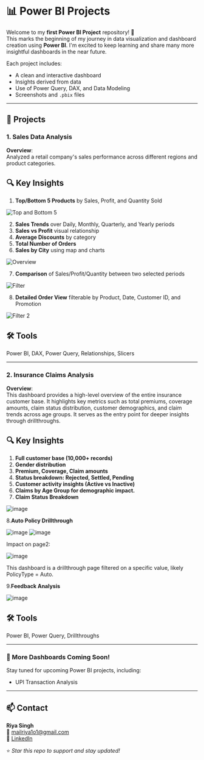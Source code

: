 # 📊 Power BI Projects

Welcome to my **first Power BI Project** repository! 🎉  
This marks the beginning of my journey in data visualization and dashboard creation using **Power BI**. I'm excited to keep learning and share many more insightful dashboards in the near future.

Each project includes:
- A clean and interactive dashboard
- Insights derived from data
- Use of Power Query, DAX, and Data Modeling
- Screenshots and `.pbix` files

---

## 📁 Projects

### 1. Sales Data Analysis

**Overview**:  
Analyzed a retail company's sales performance across different regions and product categories.

## 🔍 Key Insights

1. **Top/Bottom 5 Products** by Sales, Profit, and Quantity Sold  

![Top and Bottom 5](https://github.com/user-attachments/assets/c308b896-f43c-4e7a-a2cb-1ec4bb67b949)

2. **Sales Trends** over Daily, Monthly, Quarterly, and Yearly periods  
3. **Sales vs Profit** visual relationship   
4. **Average Discounts** by category  
5. **Total Number of Orders**  
6. **Sales by City** using map and charts

![Overview](https://github.com/user-attachments/assets/bebc5cfd-770c-453a-becd-3c6c06580336)

7. **Comparison** of Sales/Profit/Quantity between two selected periods

![Filter](https://github.com/user-attachments/assets/8fc2e417-4cbf-415a-9666-cc9a86eaca66)

8. **Detailed Order View** filterable by Product, Date, Customer ID, and Promotion

![Filter 2](https://github.com/user-attachments/assets/fb6d3a89-d975-4dbb-81bb-4f7771b94314)

## 🛠 Tools

Power BI, DAX, Power Query, Relationships, Slicers

---
### 2. Insurance Claims Analysis

**Overview**:  
This dashboard provides a high-level overview of the entire insurance customer base. It highlights key metrics such as total premiums, coverage amounts, claim status distribution, customer demographics, and claim trends across age groups. It serves as the entry point for deeper insights through drillthroughs.

## 🔍 Key Insights

1. **Full customer base (10,000+ records)**
2. **Gender distribution**
3. **Premium, Coverage, Claim amounts**
4. **Status breakdown: Rejected, Settled, Pending**
5. **Customer activity insights (Active vs Inactive)**
6. **Claims by Age Group for demographic impact.**
7. **Claim Status Breakdown**

![image](https://github.com/user-attachments/assets/b2e60529-f8f9-4cf9-b274-ef5ce50576f2)

8.**Auto Policy Drillthrough**

![image](https://github.com/user-attachments/assets/f45c70f5-f09d-4af0-8c24-7af7abe489a2)  ![image](https://github.com/user-attachments/assets/db48b122-70fb-4cca-bda9-f42dec6e7902)

Impact on page2:

![image](https://github.com/user-attachments/assets/0c725352-bb1b-4cc9-8834-0434ebfc5544)

This dashboard is a drillthrough page filtered on a specific value, likely PolicyType = Auto.

9.**Feedback Analysis**

![image](https://github.com/user-attachments/assets/3c86d307-aab4-48cd-9890-01c7066d393a)

## 🛠 Tools
Power BI, Power Query, Drillthroughs


---
### 🚀 More Dashboards Coming Soon!

Stay tuned for upcoming Power BI projects, including:
- UPI Transaction Analysis  

---
## 📫 Contact

**Riya Singh**  
📧 mailriya1o1@gmail.com  
🔗 [LinkedIn](https://linkedin.com/in/riya1o1)

⭐ *Star this repo to support and stay updated!*
